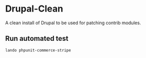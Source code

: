 # Drupal-Clean
A clean install of Drupal to be used for patching contrib modules.

## Run automated test
```
lando phpunit-commerce-stripe
```
